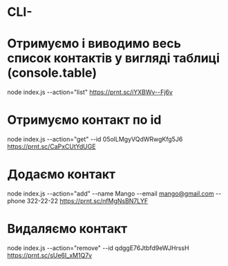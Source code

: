 # CLI-

# Отримуємо і виводимо весь список контактів у вигляді таблиці (console.table)

node index.js --action="list"
https://prnt.sc/iYXBWv--Fj6v

# Отримуємо контакт по id

node index.js --action="get" --id 05olLMgyVQdWRwgKfg5J6
https://prnt.sc/CaPxCUtYdUGE

# Додаємо контакт

node index.js --action="add" --name Mango --email mango@gmail.com --phone 322-22-22
https://prnt.sc/nfMgNsBN7LYF

# Видаляємо контакт

node index.js --action="remove" --id qdggE76Jtbfd9eWJHrssH
https://prnt.sc/sUe6I_xM1Q7v
